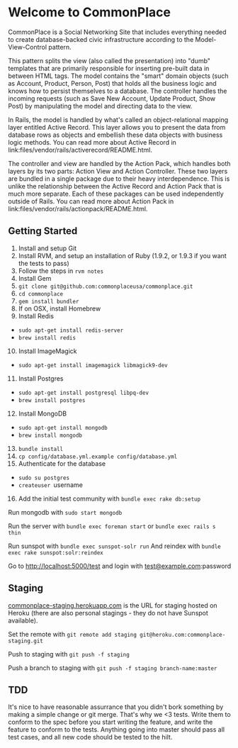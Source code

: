 Welcome to CommonPlace
====

CommonPlace is a Social Networking Site that includes everything needed to create
database-backed civic infrastructure according to the Model-View-Control pattern.

This pattern splits the view (also called the presentation) into "dumb"
templates that are primarily responsible for inserting pre-built data in between
HTML tags. The model contains the "smart" domain objects (such as Account,
Product, Person, Post) that holds all the business logic and knows how to
persist themselves to a database. The controller handles the incoming requests
(such as Save New Account, Update Product, Show Post) by manipulating the model
and directing data to the view.

In Rails, the model is handled by what's called an object-relational mapping
layer entitled Active Record. This layer allows you to present the data from
database rows as objects and embellish these data objects with business logic
methods. You can read more about Active Record in
link:files/vendor/rails/activerecord/README.html.

The controller and view are handled by the Action Pack, which handles both
layers by its two parts: Action View and Action Controller. These two layers
are bundled in a single package due to their heavy interdependence. This is
unlike the relationship between the Active Record and Action Pack that is much
more separate. Each of these packages can be used independently outside of
Rails. You can read more about Action Pack in
link:files/vendor/rails/actionpack/README.html.

Getting Started
----

1.  Install and setup Git
2.  Install RVM, and setup an installation of Ruby (1.9.2, or 1.9.3 if you want the tests to pass)
3.  Follow the steps in `rvm notes`
4.  Install Gem
5.  `git clone git@github.com:commonplaceusa/commonplace.git`
6.  `cd commonplace`
7.  `gem install bundler`
8. If on OSX, install Homebrew
9.  Install Redis
  * `sudo apt-get install redis-server`
  * `brew install redis`

10.  Install ImageMagick
  * `sudo apt-get install imagemagick libmagick9-dev`

11. Install Postgres
  * `sudo apt-get install postgresql libpq-dev`
  * `brew install postgres`

12. Install MongoDB
  * `sudo apt-get install mongodb`
  * `brew install mongodb`

13. `bundle install`
14. `cp config/database.yml.example config/database.yml`
15. Authenticate for the database
  * `sudo su postgres`
  * `createuser `username
16. Add the initial test community with `bundle exec rake db:setup`

Run mongodb with `sudo start mongodb`

Run the server with `bundle exec foreman start` or `bundle exec rails s thin`

Run sunspot with `bundle exec sunspot-solr run`
And reindex with `bundle exec rake sunspot:solr:reindex`

Go to [http://localhost:5000/test](http://localhost:5000/test) and login with test@example.com:password

Staging
----

[commonplace-staging.herokuapp.com](http://commonplace-staging.herokuapp.com) is the URL for staging hosted on Heroku (there are also personal stagings - they do not have Sunspot available).

Set the remote with `git remote add staging git@heroku.com:commonplace-staging.git`

Push to staging with `git push -f staging`

Push a branch to staging with `git push -f staging branch-name:master`

TDD
----

It's nice to have reasonable assurrance that you didn't bork something by making a simple change or git merge. That's why we <3 tests. Write them to conform to the spec before you start writing the feature, and write the feature to conform to the tests. Anything going into master should pass all test cases, and all new code should be tested to the hilt.

